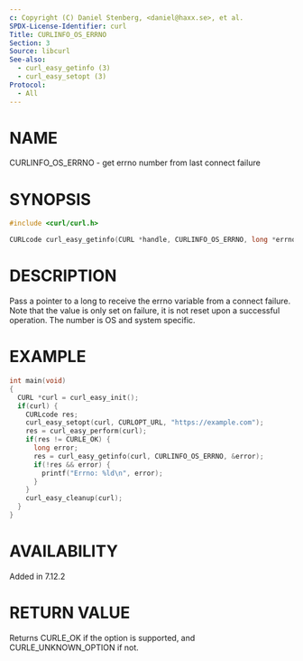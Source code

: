 ```yaml
---
c: Copyright (C) Daniel Stenberg, <daniel@haxx.se>, et al.
SPDX-License-Identifier: curl
Title: CURLINFO_OS_ERRNO
Section: 3
Source: libcurl
See-also:
  - curl_easy_getinfo (3)
  - curl_easy_setopt (3)
Protocol:
  - All
---
```


# NAME

CURLINFO_OS_ERRNO - get errno number from last connect failure

# SYNOPSIS

~~~c
#include <curl/curl.h>

CURLcode curl_easy_getinfo(CURL *handle, CURLINFO_OS_ERRNO, long *errnop);
~~~

# DESCRIPTION

Pass a pointer to a long to receive the errno variable from a connect failure.
Note that the value is only set on failure, it is not reset upon a successful
operation. The number is OS and system specific.

# EXAMPLE

~~~c
int main(void)
{
  CURL *curl = curl_easy_init();
  if(curl) {
    CURLcode res;
    curl_easy_setopt(curl, CURLOPT_URL, "https://example.com");
    res = curl_easy_perform(curl);
    if(res != CURLE_OK) {
      long error;
      res = curl_easy_getinfo(curl, CURLINFO_OS_ERRNO, &error);
      if(!res && error) {
        printf("Errno: %ld\n", error);
      }
    }
    curl_easy_cleanup(curl);
  }
}
~~~

# AVAILABILITY

Added in 7.12.2

# RETURN VALUE

Returns CURLE_OK if the option is supported, and CURLE_UNKNOWN_OPTION if not.
